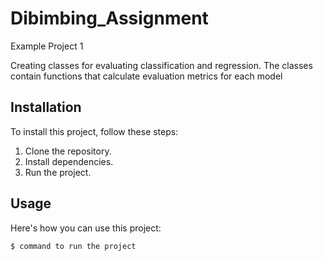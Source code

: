 # Dibimbing_Assignment

Example Project 1

Creating classes for evaluating classification and regression. 
The classes contain functions that calculate evaluation metrics for each model
  
## Installation

To install this project, follow these steps:

1. Clone the repository.
2. Install dependencies.
3. Run the project.

## Usage

Here's how you can use this project:

```bash
$ command to run the project
